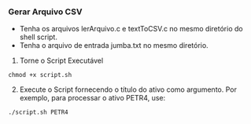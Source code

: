 ### Gerar Arquivo CSV

- Tenha os arquivos lerArquivo.c e textToCSV.c no mesmo diretório do shell script.
- Tenha o arquivo de entrada jumba.txt no mesmo diretório.

1. Torne o Script Executável
```
chmod +x script.sh
```
2. Execute o Script fornecendo o título do ativo como argumento. Por exemplo, para processar o ativo PETR4, use:
```
./script.sh PETR4
```
